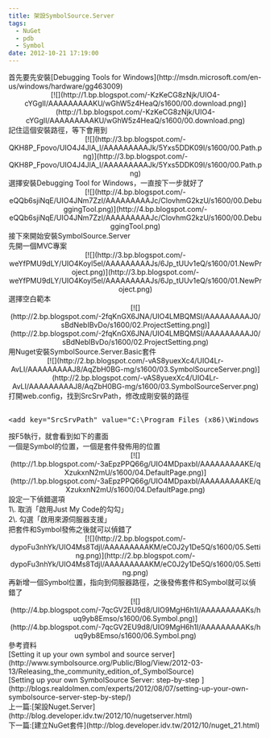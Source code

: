 ```yaml
---
title: 架設SymbolSource.Server
tags:
  - NuGet
  - pdb
  - Symbol
date: 2012-10-21 17:19:00
---
```


<div class="separator" style="clear: both; text-align: left;">首先要先安裝[Debugging Tools for Windows](http://msdn.microsoft.com/en-us/windows/hardware/gg463009)</div><div class="separator" style="clear: both; text-align: center;">[![](http://1.bp.blogspot.com/-KzKeCG8zNjk/UIO4-cYGgII/AAAAAAAAAKU/wGhW5z4HeaQ/s1600/00.download.png)](http://1.bp.blogspot.com/-KzKeCG8zNjk/UIO4-cYGgII/AAAAAAAAAKU/wGhW5z4HeaQ/s1600/00.download.png)</div><div class="separator" style="clear: both; text-align: left;">記住這個安裝路徑，等下會用到</div><div class="separator" style="clear: both; text-align: center;">[![](http://3.bp.blogspot.com/-QKH8P_Fpovo/UIO4J4JlA_I/AAAAAAAAAJk/5Yxs5DDK09I/s1600/00.Path.png)](http://3.bp.blogspot.com/-QKH8P_Fpovo/UIO4J4JlA_I/AAAAAAAAAJk/5Yxs5DDK09I/s1600/00.Path.png)</div>
<div class="separator" style="clear: both; text-align: left;">選擇安裝Debugging Tool for Windows，一直按下一步就好了</div><div class="separator" style="clear: both; text-align: center;">[![](http://4.bp.blogspot.com/-eQQb6sjiNqE/UIO4JNm7ZzI/AAAAAAAAAJc/ClovhmG2kzU/s1600/00.DebuggingTool.png)](http://4.bp.blogspot.com/-eQQb6sjiNqE/UIO4JNm7ZzI/AAAAAAAAAJc/ClovhmG2kzU/s1600/00.DebuggingTool.png)</div>

<div class="separator" style="clear: both; text-align: left;">接下來開始安裝SymbolSource.Server</div><div class="separator" style="clear: both; text-align: left;">先開一個MVC專案</div><div class="separator" style="clear: both; text-align: center;">[![](http://3.bp.blogspot.com/-weYfPMU9dLY/UIO4Koyl5eI/AAAAAAAAAJs/6Jp_tUUv1eQ/s1600/01.NewProject.png)](http://3.bp.blogspot.com/-weYfPMU9dLY/UIO4Koyl5eI/AAAAAAAAAJs/6Jp_tUUv1eQ/s1600/01.NewProject.png)</div>
<div class="separator" style="clear: both; text-align: left;">選擇空白範本</div><div class="separator" style="clear: both; text-align: center;">[![](http://2.bp.blogspot.com/-2fqKnGX6JNA/UIO4LMBQMSI/AAAAAAAAAJ0/sBdNebIBvDo/s1600/02.ProjectSetting.png)](http://2.bp.blogspot.com/-2fqKnGX6JNA/UIO4LMBQMSI/AAAAAAAAAJ0/sBdNebIBvDo/s1600/02.ProjectSetting.png)</div>
<div class="separator" style="clear: both; text-align: left;">用Nuget安裝SymbolSource.Server.Basic套件</div><div class="separator" style="clear: both; text-align: center;">[![](http://2.bp.blogspot.com/-vAS8yuexXc4/UIO4Lr-AvLI/AAAAAAAAAJ8/AqZbH0BG-mg/s1600/03.SymbolSourceServer.png)](http://2.bp.blogspot.com/-vAS8yuexXc4/UIO4Lr-AvLI/AAAAAAAAAJ8/AqZbH0BG-mg/s1600/03.SymbolSourceServer.png)</div>
<div class="separator" style="clear: both; text-align: left;">打開web.config，找到SrcSrvPath，修改成剛安裝的路徑 </div><pre class="brush: xml">    
&lt;add key="SrcSrvPath" value="C:\Program Files (x86)\Windows Kits\8.0\Debuggers\x64\srcsrv" /&gt;
</pre>
<div class="separator" style="clear: both; text-align: left;">按F5執行，就會看到如下的畫面</div><div class="separator" style="clear: both; text-align: left;">一個是Symbol的位置，一個是套件發佈用的位置 </div><div class="separator" style="clear: both; text-align: center;">[![](http://1.bp.blogspot.com/-3aEpzPPQ66g/UIO4MDpaxbI/AAAAAAAAAKE/qXzukxnN2mU/s1600/04.DefaultPage.png)](http://1.bp.blogspot.com/-3aEpzPPQ66g/UIO4MDpaxbI/AAAAAAAAAKE/qXzukxnN2mU/s1600/04.DefaultPage.png)</div><div class="separator" style="clear: both; text-align: left;">
</div><div class="separator" style="clear: both; text-align: left;">設定一下偵錯選項</div><div class="separator" style="clear: both; text-align: left;">1\. 取消「啟用Just My Code的勾勾」</div><div class="separator" style="clear: both; text-align: left;">2\. 勾選「啟用來源伺服器支援」</div><div class="separator" style="clear: both; text-align: left;">把套件和Symbol發佈之後就可以偵錯了</div><div class="separator" style="clear: both; text-align: center;">[![](http://2.bp.blogspot.com/-dypoFu3nhYk/UIO4Ms8TdjI/AAAAAAAAAKM/eC0J2y1De5Q/s1600/05.Setting.png)](http://2.bp.blogspot.com/-dypoFu3nhYk/UIO4Ms8TdjI/AAAAAAAAAKM/eC0J2y1De5Q/s1600/05.Setting.png)</div>
<div class="separator" style="clear: both; text-align: left;">再新增一個Symbol位置，指向到伺服器路徑，之後發佈套件和Symbol就可以偵錯了</div><div class="separator" style="clear: both; text-align: center;">[![](http://4.bp.blogspot.com/-7qcGV2EU9d8/UIO9MgH6h1I/AAAAAAAAAKs/huq9yb8Emso/s1600/06.Symbol.png)](http://4.bp.blogspot.com/-7qcGV2EU9d8/UIO9MgH6h1I/AAAAAAAAAKs/huq9yb8Emso/s1600/06.Symbol.png)</div><div class="separator" style="clear: both; text-align: left;">
</div><div class="separator" style="clear: both; text-align: left;">參考資料</div><div class="separator" style="clear: both; text-align: left;">
</div><div class="separator" style="clear: both; text-align: left;">[Setting it up your own symbol and source server](http://www.symbolsource.org/Public/Blog/View/2012-03-13/Releasing_the_community_edition_of_SymbolSource)</div><div class="separator" style="clear: both; text-align: left;">
</div><div class="separator" style="clear: both; text-align: left;">[Setting up your own SymbolSource Server: step-by-step ](http://blogs.realdolmen.com/experts/2012/08/07/setting-up-your-own-symbolsource-server-step-by-step/)</div><div class="separator" style="clear: both; text-align: left;">
</div><div class="separator" style="clear: both; text-align: left;">上一篇:[架設Nuget.Server](http://blog.developer.idv.tw/2012/10/nugetserver.html)</div><div class="separator" style="clear: both; text-align: left;">下一篇:[建立NuGet套件](http://blog.developer.idv.tw/2012/10/nuget_21.html)</div>